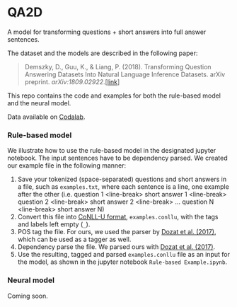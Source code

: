 # QA2D

A model for transforming questions + short answers into full answer sentences. 

The dataset and the models are described in the following paper:

>Demszky, D., Guu, K., & Liang, P. (2018). Transforming Question Answering Datasets Into Natural Language Inference Datasets. arXiv preprint. _arXiv:1809.02922_.[[link](https://arxiv.org/abs/1809.02922)]

This repo contains the code and examples for both the rule-based model and the neural model.

Data available on [Codalab](https://worksheets.codalab.org/worksheets/0xd4ebc52cebb84130a07cbfe81597aaf0/).

### Rule-based model

We illustrate how to use the rule-based model in the designated jupyter notebook. The input sentences have to be dependency parsed. We created our example file in the following manner:
1. Save your tokenized (space-separated) questions and short answers in a file, such as `examples.txt`, where each sentence is a line, one example after the other (i.e. question 1 \<line-break\> short answer 1 \<line-break\> question 2 \<line-break\> short answer 2 \<line-break\> ... question N \<line-break\> short answer N)
2. Convert this file into [CoNLL-U format](http://universaldependencies.org/format.html), `examples.conllu`, with the tags and labels left empty (`_`).
3. POS tag the file. For ours, we used the parser by [Dozat et al. (2017)](https://github.com/tdozat/Parser-v2), which can be used as a tagger as well.
4. Dependency parse the file. We parsed ours with [Dozat et al. (2017)](https://github.com/tdozat/Parser-v2). 
5. Use the resulting, tagged and parsed `examples.conllu` file as an input for the model, as shown in the jupyter notebook `Rule-based Example.ipynb`. 


### Neural model
Coming soon.
